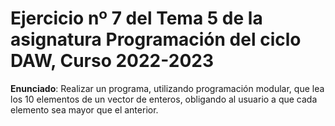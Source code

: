 # Ejercicio nº 7 del Tema 5 de la asignatura Programación del ciclo DAW, Curso 2022-2023
**Enunciado**: Realizar un programa, utilizando programación modular, que lea los 10 elementos de un vector de enteros, obligando al usuario a que cada elemento sea mayor que el anterior.